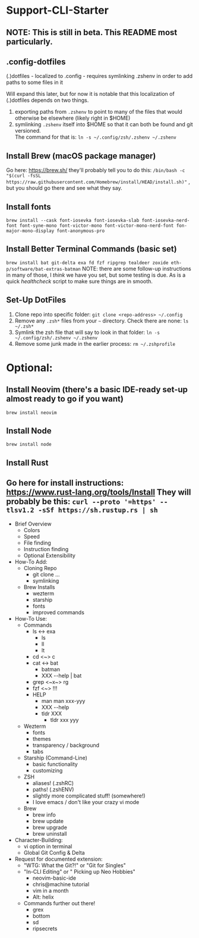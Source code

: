 # Support-CLI-Starter
## NOTE: This is still in beta.  This README most particularly.


## .config-dotfiles
(.)dotfiles - localized to .config - requires symlinking .zshenv in order to add paths to some files in it

Will expand this later, but for now it is notable that this localization of (.)dotfiles depends on two things.
1) exporting paths from `.zshenv` to point to many of the files that would otherwise be elsewhere (likely right in $HOME)
2) symlinking `.zshenv` itself into $HOME so that it can both be found and git versioned.  
  The command for that is: `ln -s ~/.config/zsh/.zshenv ~/.zshenv`



## Install Brew (macOS package manager)
Go here: https://brew.sh/
they'll probably tell you to do this:
`/bin/bash -c "$(curl -fsSL https://raw.githubusercontent.com/Homebrew/install/HEAD/install.sh)"`
, but you should go there and see what they say.


## Install fonts
`brew install --cask font-iosevka font-iosevka-slab font-iosevka-nerd-font font-syne-mono font-victor-mono font-victor-mono-nerd-font fon-major-mono-display font-anonymous-pro`

## Install Better Terminal Commands (basic set)
`brew install bat git-delta exa fd fzf ripgrep tealdeer zoxide eth-p/software/bat-extras-batman`
NOTE: there are some follow-up instructions in many of those, I *think* we have you set, but some testing is due.  As is a quick *healthcheck* script to make sure things are in smooth.

## Set-Up DotFiles
1. Clone repo into specific folder: `git clone <repo-address> ~/.config`
2. Remove any `.zsh*` files from your `~` directory.  Check there are none: `ls ~/.zsh*`
3. Symlink the zsh file that will say to look in that folder: `ln -s ~/.config/zsh/.zshenv ~/.zshenv`
4. Remove some junk made in the earlier process: `rm ~/.zshprofile`


# Optional: 
## Install Neovim (there's a basic IDE-ready set-up almost ready to go if you want)
`brew install neovim`

## Install Node
`brew install node`

## Install Rust 
Go here for install instructions: https://www.rust-lang.org/tools/Install
They will probably be this: `curl --proto '=https' --tlsv1.2 -sSf https://sh.rustup.rs | sh`
-------

- Brief Overview
	- Colors
	- Speed
	- File finding
	- Instruction finding
	- Optional Extensibility
- How-To Add:
	- Cloning Repo
		- git clone ...
		- symlinking
	- Brew Installs
		- wezterm
		- starship
		- fonts
		- improved commands
- How-To Use:
	- Commands
		- ls <-> exa
			- ls
			- ll
			- lt
		- cd <~> c
		- cat <-> bat
			- batman
			- XXX --help | bat
		- grep <~x~> rg
		- fzf <~> !!!
		- HELP
			- man
				man xxx-yyy
			- XXX --help
			- tldr XXX
				- tldr xxx yyy
	- Wezterm
		- fonts
		- themes
		- transparency / background
		- tabs
	- Starship (Command-Line)
		- basic functionality
		- customizing
	- ZSH
		- aliases! (.zshRC)
		- paths! (.zshENV)
		- slightly more complicated stuff! (somewhere!)
		- I love emacs / don't like your crazy vi mode
	- Brew
		- brew info
		- brew update
		- brew upgrade
		- brew uninstall
- Character-Building:
	- vi option in terminal
	- Global Git Config & Delta
- Request for documented extension:
	- "WTG: What the Git?!" or "Git for Singles"
	- "In-CLI Editing" or " Picking up Neo Hobbies"
		- neovim-basic-ide
		- chris@machine tutorial
		- vim in a month
		- Alt: helix
	- Commands further out there!
		- grex
		- bottom
		- sd
		- ripsecrets

